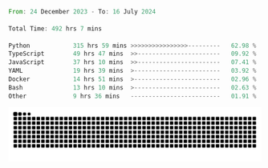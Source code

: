 <!--START_SECTION:waka-->

```rust
From: 24 December 2023 - To: 16 July 2024

Total Time: 492 hrs 7 mins

Python            315 hrs 59 mins >>>>>>>>>>>>>>>>---------   62.98 %
TypeScript        49 hrs 47 mins  >>-----------------------   09.92 %
JavaScript        37 hrs 10 mins  >>-----------------------   07.41 %
YAML              19 hrs 39 mins  >------------------------   03.92 %
Docker            14 hrs 51 mins  >------------------------   02.96 %
Bash              13 hrs 10 mins  >------------------------   02.63 %
Other             9 hrs 36 mins   -------------------------   01.91 %
```

<!--END_SECTION:waka-->


<picture>
  <source media="(prefers-color-scheme: dark)" srcset="https://raw.githubusercontent.com/jeerawut97/jeerawut97/output/github-contribution-grid-snake.svg">
  <img alt="github contribution grid snake animation" src="https://raw.githubusercontent.com/jeerawut97/jeerawut97/output/github-contribution-grid-snake.svg">
</picture>
